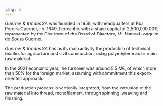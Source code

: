 ```yaml
---
lang: en
---
```


_Guerner & Irmãos SA_ was founded in 1958, with headquarters at Rua Pereira Guerner, no. 1649, Perosinho, with a share capital of 2,500,000.00€, represented by the Chairman of the Board of Directors, Mr. Manuel Joaquim de Sousa Guerner.

_Guerner & Irmãos SA_ has as its main activity the production of technical textiles for agriculture and civil construction, using polyethylene as its main raw material.

In the 2021 economic year, the turnover was around 5.5 M€, of which more than 50% for the foreign market, assuming with commitment this export-oriented approach.

The production process is vertically integrated, from the extrusion of the raw material into thread, monofilament, through spinning, weaving and finishing.
